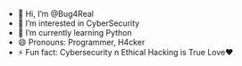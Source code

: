 - 👋 Hi, I’m @Bug4Real
- 👀 I’m interested in CyberSecurity 
- 🌱 I’m currently learning Python
- 😄 Pronouns: Programmer, H4cker 
- ⚡ Fun fact: Cybersecurity n Ethical Hacking  is True Love❤️

<!---
Bug4Real/Bug4Real is a ✨ special ✨ repository because its `README.md` (this file) appears on your GitHub profile.
You can click the Preview link to take a look at your changes.
--->

